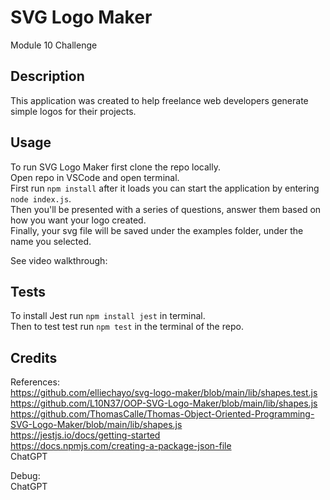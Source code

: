 # SVG Logo Maker
Module 10 Challenge

## Description
This application was created to help freelance web developers generate simple logos for their projects.

## Usage
To run SVG Logo Maker first clone the repo locally. \
Open repo in VSCode and open terminal. \
First run `npm install` after it loads you can start the application by entering `node index.js`. \
Then you'll be presented with a series of questions, answer them based on how you want your logo created. \
Finally, your svg file will be saved under the examples folder, under the name you selected.

See video walkthrough:

## Tests
To install Jest run `npm install jest` in terminal. \
Then to test test run `npm test` in the terminal of the repo.


## Credits 
References: \
https://github.com/elliechayo/svg-logo-maker/blob/main/lib/shapes.test.js \
https://github.com/L10N37/OOP-SVG-Logo-Maker/blob/main/lib/shapes.js \
https://github.com/ThomasCalle/Thomas-Object-Oriented-Programming-SVG-Logo-Maker/blob/main/lib/shapes.js \
https://jestjs.io/docs/getting-started \
https://docs.npmjs.com/creating-a-package-json-file \
ChatGPT

Debug: \
ChatGPT
